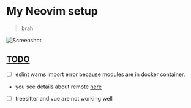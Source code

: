 # My Neovim setup

> brah

![Screenshot](https://i.imgur.com/vouHMdC.png)


## [TODO](#todo)

* [ ] eslint warns import error because modules are in docker container.
*  you see details about remote [here](https://github.com/neovim/neovim/issues/21635)
* [ ] treesitter and vue are not working well
